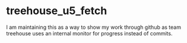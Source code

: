 # treehouse_u5_fetch
I am maintaining this as a way to show my work through github as team treehouse uses an internal monitor for progress instead of commits.